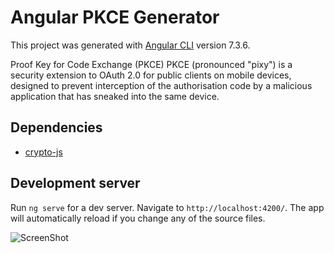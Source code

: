 # Angular PKCE Generator

This project was generated with [Angular CLI](https://github.com/angular/angular-cli) version 7.3.6.

Proof Key for Code Exchange (PKCE) PKCE (pronounced "pixy") is a security extension to OAuth 2.0 for public clients on mobile devices, designed to prevent interception of the authorisation code by a malicious application that has sneaked into the same device.

## Dependencies

- [crypto-js](https://www.npmjs.com/package/crypto-js)

## Development server

> 
Run `ng serve` for a dev server. Navigate to `http://localhost:4200/`. The app will automatically reload if you change any of the source files.

![ScreenShot](/login.png?raw=true "")

